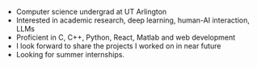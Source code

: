 * Computer science undergrad at UT Arlington
* Interested in academic research, deep learning, human-AI interaction, LLMs
* Proficient in C, C++, Python, React, Matlab and web development
* I look forward to share the projects I worked on in near future
* Looking for summer internships.
